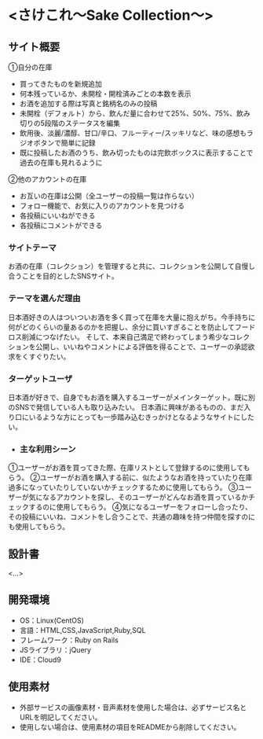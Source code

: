 # <さけこれ〜Sake Collection〜>

## サイト概要

①自分の在庫
- 買ってきたものを新規追加
- 何本残っているか、未開栓・開栓済みごとの本数を表示
- お酒を追加する際は写真と銘柄名のみの投稿
- 未開栓（デフォルト）から、飲んだ量に合わせて25%、50%、75%、飲み切りの5段階のステータスを編集
- 飲用後、淡麗/濃醇、甘口/辛口、フルーティー/スッキリなど、味の感想もラジオボタンで簡単に記録
- 既に投稿したお酒のうち、飲み切ったものは完飲ボックスに表示することで過去の在庫も見れるように

②他のアカウントの在庫
- お互いの在庫は公開（全ユーザーの投稿一覧は作らない）
- フォロー機能で、お気に入りのアカウントを見つける
- 各投稿にいいねができる
- 各投稿にコメントができる

### サイトテーマ
お酒の在庫（コレクション）を管理すると共に、コレクションを公開して自慢し合うことを目的としたSNSサイト。

### テーマを選んだ理由
日本酒好きの人はついついお酒を多く買って在庫を大量に抱えがち。今手持ちに何がどのくらいの量あるのかを把握し、余分に買いすぎることを防止してフードロス削減につなげたい。
そして、本来自己満足で終わってしまう希少なコレクションを公開し、いいねやコメントによる評価を得ることで、ユーザーの承認欲求をくすぐりたい。

### ターゲットユーザ
日本酒が好きで、自身でもお酒を購入するユーザーがメインターゲット。既に別のSNSで発信している人も取り込みたい。
日本酒に興味があるものの、まだ入り口にいるような方にとっても一歩踏み込むきっかけとなるようなサイトにしたい。

- ### 主な利用シーン
①ユーザーがお酒を買ってきた際、在庫リストとして登録するのに使用してもらう。
②ユーザーがお酒を購入する前に、似たようなお酒を持っていたり在庫過多になっていたりしていないかチェックするために使用してもらう。
③ユーザーが気になるアカウントを探し、そのユーザーがどんなお酒を買っているかチェックするのに使用してもらう。
④気になるユーザーをフォローし合ったり、その投稿にいいね、コメントをし合うことで、共通の趣味を持つ仲間を探すのにも使用してもらう。

## 設計書
<...>

## 開発環境
- OS：Linux(CentOS)
- 言語：HTML,CSS,JavaScript,Ruby,SQL
- フレームワーク：Ruby on Rails
- JSライブラリ：jQuery
- IDE：Cloud9

## 使用素材
- 外部サービスの画像素材・音声素材を使用した場合は、必ずサービス名とURLを明記してください。
- 使用しない場合は、使用素材の項目をREADMEから削除してください。